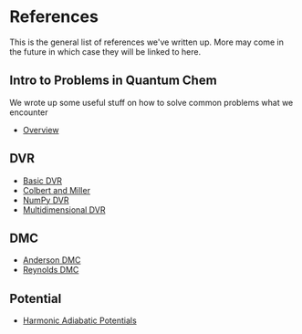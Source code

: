 # References

This is the general list of references we've written up. 
More may come in the future in which case they will be linked to here.

## Intro to Problems in Quantum Chem
We wrote up some useful stuff on how to solve common problems what we encounter
  - [Overview](https://mccoygroup.github.io/References/References/Intro%20To%20Quantum)

## DVR
  - [Basic DVR](https://mccoygroup.github.io/References/References/Implementing%20DVR/Basic%20DVR.html)
  - [Colbert and Miller](https://mccoygroup.github.io/References/References/Implementing%20DVR/Colbert%20and%20Miller.html)
  - [NumPy DVR](https://mccoygroup.github.io/References/References/Implementing%20DVR/DVRWithNumpy.html)
  - [Multidimensional DVR](https://mccoygroup.github.io/References/References/Implementing%20DVR/MultidimensionalDVR.html)

## DMC
  - [Anderson DMC](https://mccoygroup.github.io/References/References/Implementing%20DMC/AndersonDMC.html)
  - [Reynolds DMC](https://mccoygroup.github.io/References/References/Implementing%20DMC/ReynoldsDMC.html)

## Potential
  - [Harmonic Adiabatic Potentials](https://mccoygroup.github.io/References/References/Adiabatic%20Potentials/Harmonic%20Adiabatic%20Potentials.html)